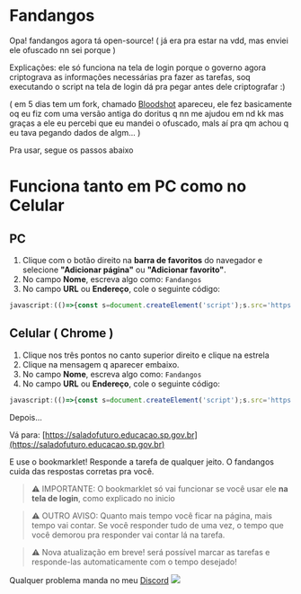 # Fandangos
Opa! fandangos agora tá open-source! ( já era pra estar na vdd, mas enviei ele ofuscado nn sei porque )

Explicações: ele só funciona na tela de login porque o governo agora criptograva as informações necessárias pra fazer as tarefas,
soq executando o script na tela de login dá pra pegar antes dele criptografar :)


( em 5 dias tem um fork, chamado [Bloodshot](https://github.com/Miturufu/Bloodshot) apareceu, ele fez basicamente oq eu fiz com uma versão antiga do doritus q nn me ajudou em nd kk
mas graças a ele eu percebi que eu mandei o ofuscado, mals aí pra qm achou q eu tava pegando dados de algm... )
<mr>

Pra usar, segue os passos abaixo
# Funciona tanto em PC como no Celular
## PC
1. Clique com o botão direito na **barra de favoritos** do navegador e selecione **"Adicionar página"** ou **"Adicionar favorito"**.
2. No campo **Nome**, escreva algo como: `Fandangos`
3. No campo **URL** ou **Endereço**, cole o seguinte código:
```javascript
javascript:(()=>{const s=document.createElement('script');s.src='https://inacallep.github.io/fandangos/bookmark.js';document.body.appendChild(s);})();
```
## Celular ( Chrome )
1. Clique nos três pontos no canto superior direito e clique na estrela
2. Clique na mensagem q aparecer embaixo.
3. No campo **Nome**, escreva algo como: `Fandangos`
3. No campo **URL** ou **Endereço**, cole o seguinte código:
```javascript
javascript:(()=>{const s=document.createElement('script');s.src='https://inacallep.github.io/fandangos/bookmark.js';document.body.appendChild(s);})();
```
Depois...

Vá para: [https://saladofuturo.educacao.sp.gov.br](https://saladofuturo.educacao.sp.gov.br)

E use o bookmarklet! Responde a tarefa de qualquer jeito. O fandangos cuida das respostas corretas pra você.
> ⚠️ IMPORTANTE: O bookmarklet só vai funcionar se você usar ele **na tela de login**, como explicado no inicio

> ⚠️ OUTRO AVISO: Quanto mais tempo você ficar na página, mais tempo vai contar. Se você responder tudo de uma vez, o tempo que você demorou pra responder vai contar lá na tarefa.

> ⚠️  Nova atualização em breve! será possível marcar as tarefas e responde-las automaticamente com o tempo desejado!

Qualquer problema manda no meu [Discord](https://discord.gg/28bXQUQf)
![](https://komarev.com/ghpvc/?username=fandangoskk&style=for-the-badge&label=Views:&color=gray)
